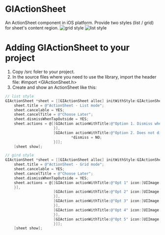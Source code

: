# GIActionSheet
An ActionSheet component in iOS platform. Provide two styles (list / grid) for sheet's content region.
![grid style](https://github.com/GYJEnjoy/GIActionSheet/Docs/demo_grid_style.png) 
![list style](https://github.com/GYJEnjoy/GIActionSheet/Docs/demo_list_style.png) 

# Adding GIActionSheet to your project
1. Copy /src foler to your project.
2. In the source files where you need to use the library, import the header file:
#import <GIActionSheet.h>
3. Create and show an ActionSheet like this:
``` objective-c
// list style
GIActionSheet *sheet = [[GIActionSheet alloc] initWithStyle:GIActionSheetStyleList];
    sheet.title = @"ActionSheet - List mode";
    sheet.cancelable = YES;
    sheet.cancelTitle = @"Choose Later";
    sheet.dismissWhenTapOutside = YES;
    sheet.actions = @[[GIAction actionWithTitle:@"Option 1. Dismiss when clicked." icon:nil/*[UIImage imageNamed:@"icon_share_platform_qq_friend"]*/ action:^(BOOL * _Nonnull dismiss) {
                      }],
                      [GIAction actionWithTitle:@"Option 2. Does not dismiss when clicked." action:^(BOOL * _Nonnull dismiss) {
                              *dismiss = NO;
                      }]];
    [sheet show];

// gird style
GIActionSheet *sheet = [[GIActionSheet alloc] initWithStyle:GIActionSheetStyleGrid];
    sheet.title = @"ActionSheet - Grid mode";
    sheet.cancelable = YES;
    sheet.cancelTitle = @"Choose Later";
    sheet.dismissWhenTapOutside = YES;
    sheet.actions = @[[GIAction actionWithTitle:@"Opt 1" icon:[UIImage imageNamed:@"icon_share_platform_qq_friend"] action:^(BOOL * _Nonnull dismiss) {
    }],
                      [GIAction actionWithTitle:@"Opt 2" icon:[UIImage imageNamed:@"icon_share_platform_qq_zone"] action:^(BOOL * _Nonnull dismiss) {
                      }],
                      [GIAction actionWithTitle:@"Opt 3" icon:[UIImage imageNamed:@"icon_share_platform_wechat_friend"] action:^(BOOL * _Nonnull dismiss) {
                      }],
                      [GIAction actionWithTitle:@"Opt 4" icon:[UIImage imageNamed:@"icon_share_platform_wechat_timeline"] action:^(BOOL * _Nonnull dismiss) {
                      }],
                      [GIAction actionWithTitle:@"Opt 5" icon:[UIImage imageNamed:@"icon_share_platform_weibo"] action:^(BOOL * _Nonnull dismiss) {
                      }]];
    [sheet show];
``` 
